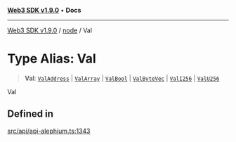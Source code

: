 [**Web3 SDK v1.9.0**](../../../README.md) • **Docs**

***

[Web3 SDK v1.9.0](../../../globals.md) / [node](../README.md) / Val

# Type Alias: Val

> **Val**: [`ValAddress`](../interfaces/ValAddress.md) \| [`ValArray`](../interfaces/ValArray.md) \| [`ValBool`](../interfaces/ValBool.md) \| [`ValByteVec`](../interfaces/ValByteVec.md) \| [`ValI256`](../interfaces/ValI256.md) \| [`ValU256`](../interfaces/ValU256.md)

Val

## Defined in

[src/api/api-alephium.ts:1343](https://github.com/Mystic-Nayy/alephium-web3/blob/ee41f5e0e7d7fb0b155fe62f05b2ac03772895ca/packages/web3/src/api/api-alephium.ts#L1343)
